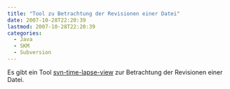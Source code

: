 ```yaml
---
title: "Tool zu Betrachtung der Revisionen einer Datei"
date: 2007-10-28T22:20:39
lastmod: 2007-10-28T22:20:39
categories:
  - Java
  - SKM
  - Subversion
---
```

Es gibt ein Tool <a href="http://code.google.com/p/svn-time-lapse-view/" >svn-time-lapse-view</a> zur Betrachtung der Revisionen einer Datei.
